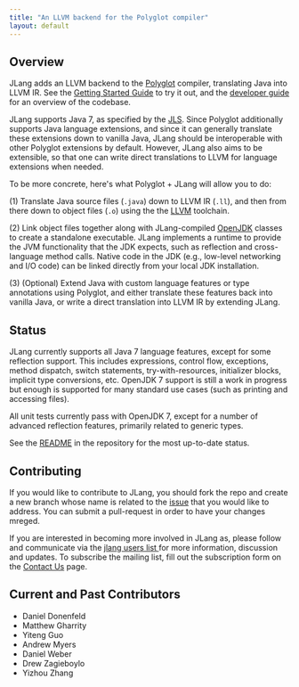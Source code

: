 ```yaml
---
title: "An LLVM backend for the Polyglot compiler"
layout: default
---
```


Overview
--------

JLang adds an LLVM backend to the [Polyglot](https://www.cs.cornell.edu/projects/polyglot/) compiler, translating Java into LLVM IR. See the [Getting Started Guide](user-manual.html) to try it out, and the [developer guide](developer-guide.html) for an overview of the codebase.

JLang supports Java 7, as specified by the [JLS](https://docs.oracle.com/javase/specs/jls/se7/html/index.html). Since Polyglot additionally supports Java language extensions, and since it can generally translate these extensions down to vanilla Java, JLang should be interoperable with other Polyglot extensions by default. However, JLang also aims to be extensible, so that one can write direct translations to LLVM for language extensions when needed.

To be more concrete, here's what Polyglot + JLang will allow you to do:

(1) Translate Java source files (`.java`) down to LLVM IR (`.ll`), and then from there down to object files (`.o`) using the the [LLVM](https://llvm.org) toolchain.

(2) Link object files together along with JLang-compiled [OpenJDK](http://openjdk.java.net/projects/jdk7/) classes to create a standalone executable. JLang implements a runtime to provide the JVM functionality that the JDK expects, such as reflection and cross-language method calls. Native code in the JDK (e.g., low-level networking and I/O code) can be linked directly from your local JDK installation.

(3) (Optional) Extend Java with custom language features or type annotations using Polyglot, and either translate these features back into vanilla Java, or write a direct translation into LLVM IR by extending JLang.

Status
------

JLang currently supports all Java 7 language features, except for some reflection support. This includes expressions, control flow, exceptions, method dispatch, switch statements, try-with-resources, initializer blocks, implicit type conversions, etc. OpenJDK 7 support is still a work in progress but enough is supported for many standard use cases (such as printing and accessing files).

All unit tests currently pass with OpenJDK 7, except for a number of advanced reflection features, primarily related to generic types.

See the [README](https://github.com/polyglot-compiler/JLang) in the repository for the most up-to-date status.


Contributing
------------
If you would like to contribute to JLang, you should fork the repo and create a new branch whose name is related to the [issue](https://github.com/polyglot-compiler/JLang/issues) that you would like to address. You can submit a pull-request in order to have your changes mreged.

If you are interested in becoming more involved in JLang as, please follow and communicate via the <a href="mailto:{{ site.contact }}">jlang users list </a> for more information, discussion and updates. To subscribe the mailing list, fill out the subscription form on the [Contact Us](contact-us.html) page.

Current and Past Contributors
---------------

- Daniel Donenfeld
- Matthew Gharrity
- Yiteng Guo
- Andrew Myers
- Daniel Weber
- Drew Zagieboylo
- Yizhou Zhang